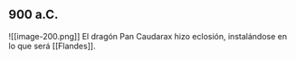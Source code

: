 ## 900 a.C.
![[image-200.png]]
El dragón Pan Caudarax hizo eclosión, instalándose en lo que será [[Flandes]].